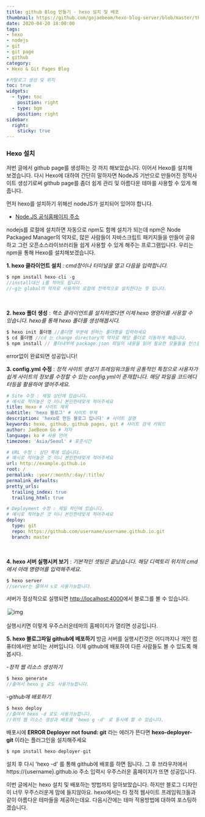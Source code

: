 ```yaml
---
title: github Blog 만들기 - hexo 설치 및 배포
thumbnail: https://github.com/gojaebeom/hexo-blog-server/blob/master/themes/icarus/source/images/github/thumbnail.png?raw=true
date: 2020-04-20 18:00:00
tags: 
- hexo
- nodejs
- git
- git page
- github
category: 
- Hexo & Git Pages Blog

#카탈로그 생성 및 위치
toc: true
widgets:
  - type: toc
    position: right
  - type: bgm
    position: right
sidebar:
  right:
    sticky: true
---
```


### **Hexo 설치**
저번 글에서 github page를 생성하는 것 까지 해보았습니다. 이어서 Hexo를 설치해 보겠습니다.<!-- more --> 다시 Hexo에 대하여 간단히 말하자면 NodeJS 기반으로 만들어진 정적사이트 생성기로써 github page를 좀더 쉽게 관리 및 아름다운 테마를 사용할 수 있게 해줍니다.

먼저 hexo를 설치하기 위해선 nodeJS가 설치되어 있어야 합니다. 
- [Node.JS 공식홈페이지 주소](https://nodejs.org/ko/)

nodejs를 로컬에 설치하면 자동으로 npm도 함께 설치가 되는데 npm은 Node Packaged Manager의 약자로, 많은 사람들이 자바스크립트 패키지들을 만들어 공유하고 그런 오픈소스라이브러리들 쉽게 사용할 수 있게 해주는 프로그램입니다. 우리는 npm을 통해 Hexo를 설치해보겠습니다.

**1. hexo 클라이언트 설치** : _cmd창이나 터미널을 열고 다음을 입력합니다._
```c
$ npm install hexo-cli -g
//install대신 i를 적어도 됩니다.
//-g는 global의 약자로 사용자의 로컬에 전역적으로 설치한다는 뜻 입니다.
```
<br>

**2. hexo 폴더 생성** : _핵소 클라이언트를 설치하였다면 이제 hexo 명령어를 사용할 수 있습니다. hexo를 통해 hexo 폴더를 생성해봅시다._
```c
$ hexo init 폴더명 //폴더명 부분에 원하는 폴더명을 입력하세요
$ cd 폴더명 //cd 는 change directory의 약자로 해당 폴더로 이동하게 해줍니다.
$ npm install // 폴더내부에 package.json 파일의 내용을 읽어 필요한 모듈들을 인스톨하는 과정입니다.
```
error없이 완료되면 성공입니다!
<br>

**3. config.yml 수정** : _정적 사이트 생성기 프레임워크들의 공통적인 특징으로 사용자가 쉽게 사이트의 정보를 수정할 수 있는 config.yml이 존재합니다. 해당 파일을 코드에디터등을 활용하여 열어주세요._
```yml
# Site 수정 : 제일 상단에 있습니다.
# 예시로 적어놓은 것 이니 본인한테맞게 적어주세요
title: Hexo # 사이트 제목
subtitle: 'hexo 블로그' # 사이트 부제
description: 'hexo로 만든 블로그 입니다' # 사이트 설명
keywords: hexo, github, github pages, git # 사이트 검색 키워드
author: JaeBeom Go # 저자
language: ko # 사용 언어
timezone: 'Asia/Seoul' # 표준시간
```
```yml
# URL 수정 : 상단 쪽에 있습니다.
# 예시로 적어놓은 것 이니 본인한테맞게 적어주세요
url: http://example.github.io
root: /
permalink: :year/:month/:day/:title/
permalink_defaults:
pretty_urls:
  trailing_index: true
  trailing_html: true
```
```yml
# Deployment 수정 : 제일 하단에 있습니다.
# 예시로 적어놓은 것 이니 본인한테맞게 적어주세요
deploy:
  type: git
  repo: https://github.com/username/username.github.io.git
  branch: master
```
<br>

**4. hexo 서버 실행시켜 보기** : _기본적인 셋팅은 끝났습니다. 해당 디렉토리 위치의 cmd에서 아래 명령어를 입력해주세요._
```c
$ hexo server
//server는 줄여서 s로 사용가능합니다.
```
서버가 정상적으로 실행되면 [http://localhost:4000](http://localhost:4000)에서 블로그를 볼 수 있습니다.

<img src="/images/github/04.png" alt="img" style="border-radius:5px; border:3px dotted #F2F2F2;"/>

실행시키면 이렇게 우주스러운테마의 홈페이지가 열리면 성공입니다.

**5. hexo 블로그파일 github에 배포하기** 
방금 서버를 실행시킨것은 어디까지나 개인 컴퓨터에서만 보이는 서버입니다. 이제 github에 배포하여 다른 사람들도 볼 수 있도록 해봅시다.

-_정적 웹 리소스 생성하기_
```c
$ hexo generate
//줄여서 hexo g 로도 사용가능합니다.
```
-_github에 배포하기_
```c
$ hexo deploy
//줄여서 hexo -d 로도 사용가능합니다.
//위의 웹 리소스 생성과 배포를 'hexo g -d' 로 동시에 할 수 있습니다.
```

배포시에 **ERROR Deployer not found: git** 라는 에러가 뜬다면 **hexo-deployer-git** 이라는 플러그인을 설치해주세요
```c
$ npm install hexo-deployer-git
```
설치 후 다시 'hexo -d' 를 통해 github에 배포를 하면 됩니다. 그 후 브라우저에서 https://{username}.github.io 주소 입력시 우주스러운 홈페이지가 뜨면 성공입니다.

이번 글에서는 hexo 설치 및 배포하는 방법까지 알아보았습니다. 하지만 블로그 디자인이 너무 우주스러운게 맘에 들지않아요. hexo에서는 타 정적 웹사이트 프레임워크들과 같이 아름다운 테마들을 제공하는데요. 다음시간에는 테마 적용방법에 대하여 포스팅하겠습니다.